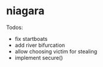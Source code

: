 niagara
=======

Todos:
- fix startboats
- add river bifurcation
- allow choosing victim for stealing
- implement secure() 
